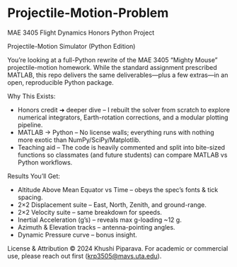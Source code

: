# Projectile-Motion-Problem
MAE 3405 Flight Dynamics Honors Python Project

Projectile-Motion Simulator (Python Edition)

You’re looking at a full-Python rewrite of the MAE 3405 “Mighty Mouse” projectile-motion homework. While the standard assignment prescribed MATLAB, this repo delivers the same deliverables—plus a few extras—in an open, reproducible Python package.

Why This Exists:
- Honors credit ➜ deeper dive – I rebuilt the solver from scratch to explore numerical integrators, Earth-rotation corrections, and a modular plotting pipeline.
- MATLAB → Python – No license walls; everything runs with nothing more exotic than NumPy/SciPy/Matplotlib.
- Teaching aid – The code is heavily commented and split into bite-sized functions so classmates (and future students) can compare MATLAB vs Python workflows.

Results You’ll Get:
- Altitude Above Mean Equator vs Time – obeys the spec’s fonts & tick spacing.
- 2×2 Displacement suite – East, North, Zenith, and ground-range.
- 2×2 Velocity suite – same breakdown for speeds.
- Inertial Acceleration (g’s) – reveals max g-loading ~12 g.
- Azimuth & Elevation tracks – antenna-pointing angles.
- Dynamic Pressure curve – bonus insight.

License & Attribution
© 2024 Khushi Piparava. For academic or commercial use, please reach out first (krp3505@mavs.uta.edu).
